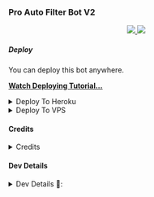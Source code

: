 ### Pro Auto Filter Bot V2

  </a>
</p>
<p align="center">
  <a href="https://github.com/MoTechYT/Pro-Auto-Filter-Bot-V2/stargazers">
    <img src="https://img.shields.io/github/stars/MoTechYT/Pro-Auto-Filter-Bot-V2?style=social">

  </a>
  
  <a href="https://github.com/MoTechYT/Pro-Auto-Filter-Bot-V2/fork">
    <img src="https://img.shields.io/github/forks/MoTechYT/Pro-Auto-Filter-Bot-V2?label=Fork&style=social">

  </a>  
</p>

##### Deploy
You can deploy this bot anywhere.

**[Watch Deploying Tutorial...](https://youtu.be/OTqZmADyOjU)**

<details><summary>Deploy To Heroku</summary>
<p>
<br>
<a href="https://heroku.com/deploy?template:https://github.com/mikeyTG/3.0filterrobot/tree/main">
  <img src="https://www.herokucdn.com/deploy/button.svg" alt="Deploy">
</a>
</p>
</details>

<details><summary>Deploy To VPS</summary>
<p>
<pre>
git clone https://github.com/MoTechYT/Pro-Auto-Filter-Bot-V2/tree/blob/main
cd Pro-Auto-Filter-Bot-V2-ReMaster
pip3 install -r requirements.txt
# Change The Vars Of bot/__init__.py File Accordingly
python3 -m bot
</pre>
</p>
</details>

#### Credits
<details><summary>Credits</summary>
<p>
<pre>
<p align="middle">
<img src="https://telegra.ph/file/0df7579a47affa0d8f89f.jpg" width="100" height="100"><br>
<img src="https://badgen.net/badge/Name/Albert Einstein/FF33FF?icon=awesome&labelColor=0080FF"></a>
<img src="https://badgen.net/badge/Skills/Bot Exp/purple?icon=terminal&labelColor=red"></a>
<a href="https://telegram.dog/AlbertEinstein_TG"><img src="https://img.shields.io/badge/Telegram-Link-blue.svg?logo=telegram"></a>
<a href="https://github.com/AlbertEinsteinTG"><img src="https://badgen.net/badge/Follow%20on%20/Github/80FF00?icon=github&labelColor=black"></a>
<a href="https://youtube.com/channel/UCmGBpXoM-OEm-FacOccVKgQ"><img src="https://img.shields.io/badge/Yᴏᴜᴛᴜʙᴇ-Cʜᴀɴɴᴇʟ-FF3333.svg?logo=youtube&logoColor=FF3333"></a>
<p align="left">
</p> 
                                                                                                             
[![Open Source? Yes!](https://badgen.net/badge/Open%20Source%20%3F/Yes/yellow?icon=github)](https://github.com/AlbertEinsteinTG/Adv-Auto-Filter-Bot-V2)
[![Ask Me Anything !](https://img.shields.io/badge/🤔%20Ask%20Me-Anything-1abc9c.svg)](https://telegram.dog/AlbertEinstein_TG)
[![Report Bugs!](https://badgen.net/badge/🐞%20Report%20/Bugs/red)](https://telegram.dog/AlbertEinstein_TG)
[![Join Channel !](https://badgen.net/badge/🔊%20Join%20/Channel/Black)](https://telegram.dog/CrazyBotsz)

 - Thanks To Dan For His Awsome [Libary](https://github.com/pyrogram/pyrogram)
 - Thanks To SpEcHiDe For His Awesome [DeleteMessagesRoBot](https://github.com/SpEcHiDe/DeleteMessagesRoBot)
 - Thnaks To Mo Tech YT For [Editing](https://github.com/MRK-YT)
</pre>
</p>
</details>

#### Dev Details
<details><summary>Dev Details 👤:</summary>
<p>
<pre>
<p align="middle">
<img src="https://telegra.ph/file/9e831d15da94deb56ef4c.jpg" width="100" height="100"><br>
<img src="https://badgen.net/badge/Name/Mrk YT/FF33FF?icon=awesome&labelColor=0080FF"></a>
<img src="https://badgen.net/badge/Skills/😞/purple?icon=terminal&labelColor=red"></a>
<a href="https://telegram.dog/MRK_yt"><img src="https://img.shields.io/badge/Telegram-Link-blue.svg?logo=telegram"></a>
<a href="https://github.com/MRK-YT"><img src="https://badgen.net/badge/Follow%20on%20/Github/80FF00?icon=github&labelColor=black"></a>
<a href="https://youtube.com/channel/UCmGBpXoM-OEm-FacOccVKgQ"><img src="https://img.shields.io/badge/YouTube-Channel-FF3333.svg?logo=youtube&logoColor=FF3333"></a>
<a href="https://Instagram.com/mrk_yt_"><img src="https://badgen.net/badge/Follow%20on%20/Instagram/80FF00?icon=Instagram&labelColor=black"></a>
<p align="left">
</p>                                                           
                                                    
[![Open Source? Yes!](https://badgen.net/badge/Oᴘᴇɴ%20Sᴏᴜʀᴄᴇ%20%3F/Yᴇs/yellow?icon=github)](https://github.com/MRK-YT/Pro-Auto-Filter-Bot-V2)
[![Ask Me Anything !](https://img.shields.io/badge/🤔%20Ask%20Me-Anything-1abc9c.svg)](https://telegram.dog/Mrk_Yt)
[![Report Bugs!](https://badgen.net/badge/🐞%20Report%20/Bugs/red)](https://telegram.dog/mrk_yt)
[![Join Channel !](https://badgen.net/badge/🔊%20Join%20/Channel/Black)](https://telegram.dog/mo_Tech_yt)

Join Our [Telegram Group](https://www.telegram.dog/Mo_Tech_Group) For Support/Assistance And Our [Channel](https://www.telegram.dog/Mo_Tech_YT) For Updates.   
   
Report Bugs, Give Feature Requests There..   
Do Fork And Star The Repository If You Liked It.
</pre>
</p>
</deCredits>
